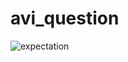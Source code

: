 # avi_question
![expectation](https://user-images.githubusercontent.com/2294858/185014411-a5469fa6-d1bc-459b-a848-3bd93ee89369.png)
